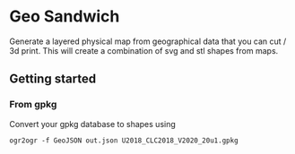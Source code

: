 # Geo Sandwich

Generate a layered physical map from geographical data that you can cut / 3d print.
This will create a combination of svg and stl shapes from maps.

## Getting started

### From gpkg
Convert your gpkg database to shapes using
```
ogr2ogr -f GeoJSON out.json U2018_CLC2018_V2020_20u1.gpkg
```
